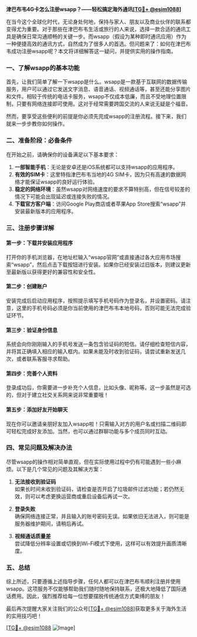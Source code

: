 **津巴布韦4G卡怎么注册wsapp？——轻松搞定海外通讯[[TG💪+ @esim1088](https://t.me/s/esim1088)]**

在当今这个全球化时代，无论身处何地，保持与家人、朋友以及商业伙伴的联系都变得尤为重要。对于那些在津巴布韦生活或旅行的人来说，选择一款合适的通讯工具是确保日常沟通顺畅的关键一步。而wsapp（假设为某种即时通讯应用）作为一种便捷高效的通讯方式，自然成为了很多人的首选。但问题来了：如何在津巴布韦成功注册wsapp呢？本文将详细解答这一疑问，并提供实用的操作指南。

### 一、了解wsapp的基本功能

首先，让我们简单了解一下wsapp是什么。wsapp是一款基于互联网的数据传输服务，用户可以通过它发送文字消息、语音通话、视频通话等，甚至还能分享图片和文件。相较于传统的电话卡服务，wsapp不仅成本低廉，而且不受地理位置限制，只要有网络连接即可使用。这对于经常需要跨国交流的人来说无疑是个福音。

然而，要享受这些便利的前提是你必须先完成wsapp的注册流程。接下来，我们就来一步步教你如何操作。

### 二、准备阶段：必备条件

在开始之前，请确保你的设备满足以下基本要求：

1. **一部智能手机**：无论是安卓还是iOS系统都可以支持wsapp的应用程序。
2. **有效的SIM卡**：这里特指津巴布韦当地的4G SIM卡，因为只有高速的数据网络才能保证wsapp的良好运行体验。
3. **稳定的网络环境**：虽然wsapp对网络速度的要求不算特别高，但在信号较差的情况下可能会出现延迟或连接失败的情况。
4. **下载官方客户端**：访问Google Play商店或者苹果App Store搜索“wsapp”并安装最新版本的应用程序。

### 三、注册步骤详解

#### 第一步：下载并安装应用程序

打开你的手机浏览器，在地址栏输入“wsapp官网”或直接通过各大应用市场搜索“wsapp”，然后点击下载按钮进行安装。如果你已经安装过旧版本，则建议更新至最新版以获得更好的兼容性和安全性。

#### 第二步：创建账户

安装完成后启动应用程序，按照提示填写手机号码作为登录名，并设置密码。请注意，这里的手机号码必须是你当前使用的津巴布韦本地号码，否则可能无法完成验证环节。

#### 第三步：验证身份信息

系统会向你刚刚输入的手机号发送一条包含验证码的短信。请仔细检查短信内容，并将其正确填入相应的输入框内。如果未能及时收到验证码，请尝试重新发送几次，或者联系客服寻求帮助。

#### 第四步：完善个人资料

登录成功后，你需要进一步补充个人信息，比如头像、昵称等。这一步虽然是可选的，但对于建立社交关系网来说非常重要哦！

#### 第五步：添加好友开始聊天

现在你可以邀请亲朋好友加入wsapp啦！只需输入对方的用户名或扫描二维码即可轻松完成好友添加。当然，也可以通过群聊功能与多个成员同时互动。

### 四、常见问题及解决办法

尽管wsapp的操作相对简单直观，但在实际使用过程中仍有可能遇到一些小麻烦。以下是几个常见的问题及其解决方案：

1. **无法接收到验证码**  
   如果长时间未收到验证码，请检查是否开启了垃圾邮件过滤功能；若仍然无效，则可以考虑更换运营商或重启设备后再试一次。

2. **登录失败**  
   确保网络连接正常，并且输入的账号密码无误。如果依旧无法进入，则可能是服务器维护期间，请稍后再试。

3. **视频通话质量差**  
   尝试降低分辨率设置或切换到Wi-Fi模式下使用，这样可以有效提升画质清晰度。

### 五、总结

综上所述，只要遵循上述指导步骤，任何人都可以在津巴布韦顺利注册并使用wsapp。这项服务不仅能够帮助我们随时随地保持联系，还极大地降低了国际通话费用。因此，强烈推荐给每一位想要摆脱传统通信方式束缚的朋友！

最后再次提醒大家关注我们的公众号[[TG💪+ @esim1088](https://t.me/s/esim1088)]获取更多关于海外生活的实用技巧吧！

[[TG💪+ @esim1088](https://t.me/s/esim1088) ![Image](https://i.postimg.cc/4NQfJmqS/Snipaste-2025-05-13-00-14-12.png)]